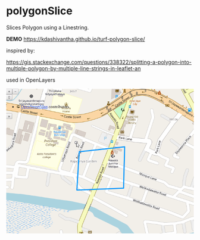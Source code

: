 
# polygonSlice

Slices Polygon using a Linestring.

**DEMO**
https://kdashivantha.github.io/turf-polygon-slice/

inspired by:

https://gis.stackexchange.com/questions/338322/splitting-a-polygon-into-multiple-polygon-by-multiple-line-strings-in-leaflet-an

used in OpenLayers

![](turf-polygon-slice.gif)
